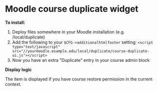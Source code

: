# Moodle course duplicate widget

**To install:**

1. Deploy files somewhere in your Moodle installation (e.g. /local/duplicate)
2. Add the following to your `$CFG->additionalhtmlfooter` setting: `<script type="text/javascript" src="//yourmoodle.example.edu/local/duplicate/course-duplicate-ui.js"></script>`
3. Now you have an extra "Duplicate" entry in your course admin block

**Display logic**

The item is displayed if you have course restore permission in the current context. 
